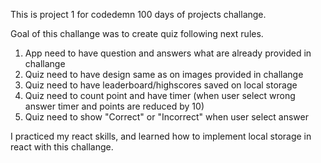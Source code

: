 This is project 1 for codedemn 100 days of projects challange.

Goal of this challange was to create quiz following next rules.
1. App need to have question and answers what are already provided in challange
2. Quiz need to have design same as on images provided in challange
3. Quiz need to have leaderboard/highscores saved on local storage
4. Quiz need to count point and have timer (when user select wrong answer timer and points are reduced by 10)
5. Quiz need to show "Correct" or "Incorrect" when user select answer


I practiced my react skills, and learned how to implement local storage in react with this challange.
